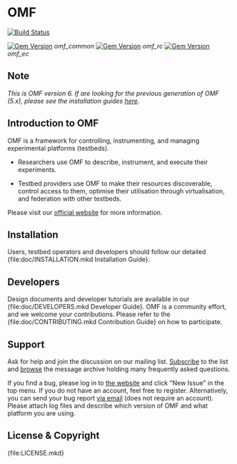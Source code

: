 # OMF

[![Build Status](https://secure.travis-ci.org/mytestbed/omf.png)](http://travis-ci.org/mytestbed/omf)

[![Gem Version](https://badge.fury.io/rb/omf_common.png)](http://badge.fury.io/rb/omf\_common)
*omf_common*
[![Gem Version](https://badge.fury.io/rb/omf_rc.png)](http://badge.fury.io/rb/omf\_rc)
*omf_rc*
[![Gem Version](https://badge.fury.io/rb/omf_ec.png)](http://badge.fury.io/rb/omf\_ec)
*omf_ec*

## Note

_This is OMF version 6. If are looking for the previous generation of OMF (5.x), please see the installation guides [here](https://omf.mytestbed.net/projects/omf/wiki/Installation)_.

## Introduction to OMF

OMF is a framework for controlling, instrumenting, and managing experimental platforms (testbeds).

* Researchers use OMF to describe, instrument, and execute their experiments.

* Testbed providers use OMF to make their resources discoverable, control access to them, optimise their utilisation through virtualisation, and federation with other testbeds.

Please visit our [official website](http://omf.mytestbed.net/projects/omf/wiki/Introduction) for more information.

##  Installation

Users, testbed operators and developers should follow our detailed {file:doc/INSTALLATION.mkd Installation Guide}.

## Developers

Design documents and developer tutorials are available in our {file:doc/DEVELOPERS.mkd Developer Guide}. OMF is a community effort, and we welcome your contributions. Please refer to the {file:doc/CONTRIBUTING.mkd Contribution Guide} on how to participate.

## Support

Ask for help and join the discussion on our mailing list.  [Subscribe](mailto:lists@lists.nicta.com.au?subject=subscribe%20omf-user&body=Just%20send%20this%20message%20to%20subscribe%20to%20the%20mailing%20list) to the list and [browse](http://omf.mytestbed.net/tab/show?id=omf) the message archive holding many frequently asked questions.

If you find a bug, please log in to [the website](http://omf.mytestbed.net/projects/omf/issues) and click "New Issue" in the top menu. If you do not have an account, feel free to register. Alternatively, you can send your bug report [via email](mailto:omf-issues@mytestbed.net) (does not require an account). Please attach log files and describe which version of OMF and what platform you are using.

## License & Copyright

{file:LICENSE.mkd}
